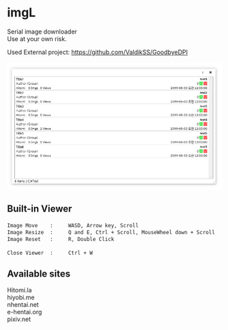 # imgL

Serial image downloader  
Use at your own risk.  

Used External project: <https://github.com/ValdikSS/GoodbyeDPI>  
</br>
![screenshot](Screenshot.png)
</br>

## Built-in Viewer

```
Image Move    :     WASD, Arrow key, Scroll
Image Resize  :     Q and E, Ctrl + Scroll, MouseWheel down + Scroll
Image Reset   :     R, Double Click

Close Viewer  :     Ctrl + W
```

## Available sites

Hitomi.la  
hiyobi.me  
nhentai.net  
e-hentai.org  
pixiv.net
